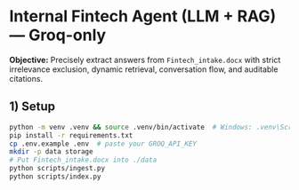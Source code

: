 # Internal Fintech Agent (LLM + RAG) — Groq-only

**Objective:** Precisely extract answers from `Fintech_intake.docx` with strict irrelevance exclusion, dynamic retrieval, conversation flow, and auditable citations.

## 1) Setup

```bash
python -m venv .venv && source .venv/bin/activate  # Windows: .venv\Scripts\activate
pip install -r requirements.txt
cp .env.example .env  # paste your GROQ_API_KEY
mkdir -p data storage
# Put Fintech_intake.docx into ./data
python scripts/ingest.py
python scripts/index.py
